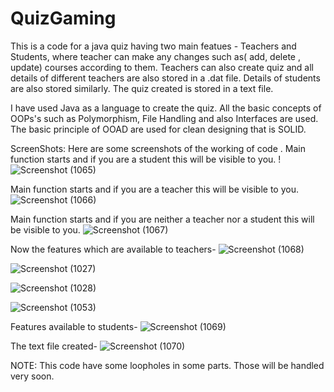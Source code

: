 # QuizGaming

This is a code for a java quiz having two main featues - Teachers and Students, where teacher can make any changes such as( add, delete , update) courses according to them. Teachers can also create quiz and all details of different teachers are also stored in a .dat file. Details of students are also stored similarly. The quiz created is stored in a text file. 

I have used Java as a language to create the quiz. All the basic concepts of OOPs's such as Polymorphism, File Handling and also Interfaces are used. The basic principle of OOAD are used for clean designing that is SOLID.

ScreenShots: 
Here are some screenshots of the working of code .
Main function starts and if you are a student this will be visible to you.
!![Screenshot (1065)](https://user-images.githubusercontent.com/81909534/123533781-dadbab80-d735-11eb-9287-e25e01c452bb.png)

Main function starts and if you are a teacher this will be visible to you.
![Screenshot (1066)](https://user-images.githubusercontent.com/81909534/123533804-19716600-d736-11eb-94ea-ae0241c2fd1f.png)

Main function starts and if you are neither a teacher nor a student this will be visible to you.
![Screenshot (1067)](https://user-images.githubusercontent.com/81909534/123533822-37d76180-d736-11eb-80ec-04bfe7821713.png)

Now the features which are available to teachers-
![Screenshot (1068)](https://user-images.githubusercontent.com/81909534/123533837-66553c80-d736-11eb-8dbc-b4e735879e73.png)

![Screenshot (1027)](https://user-images.githubusercontent.com/81909534/123533881-969cdb00-d736-11eb-8f55-9d220f3f15f6.png)

![Screenshot (1028)](https://user-images.githubusercontent.com/81909534/123533885-9dc3e900-d736-11eb-8e4e-4845b3ec30a3.png)

![Screenshot (1053)](https://user-images.githubusercontent.com/81909534/123533903-c0560200-d736-11eb-8839-bc9a040e5a5d.png)

Features available to students-
![Screenshot (1069)](https://user-images.githubusercontent.com/81909534/123533905-c77d1000-d736-11eb-820e-5a70ceff5967.png)

The text file created-
![Screenshot (1070)](https://user-images.githubusercontent.com/81909534/123533942-08752480-d737-11eb-8b49-8b606472cc8b.png)

NOTE: This code have some loopholes in some parts. Those will be handled very soon. 
